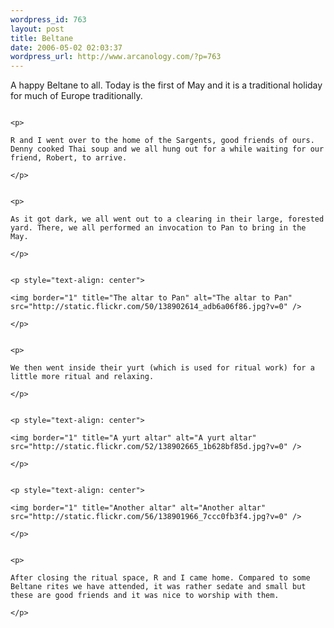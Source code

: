 ```yaml
--- 
wordpress_id: 763
layout: post
title: Beltane
date: 2006-05-02 02:03:37
wordpress_url: http://www.arcanology.com/?p=763
---
```

<p>
                                                                                                                                                                                                                                                                                                                                                                                                                                                                                                                                                                                                                                                                                                                                                                                              A happy Beltane to all. Today is the first of May and it is a traditional holiday for much of Europe traditionally.
                                                                                                                                                                                                                                                                                                                                                                                                                                                                                                                                                                                                                                                                                                                                                                                            </p>
                                                                                                                                                                                                                                                                                                                                                                                                                                                                                                                                                                                                                                                                                                                                                                                            
                                                                                                                                                                                                                                                                                                                                                                                                                                                                                                                                                                                                                                                                                                                                                                                            <p>
                                                                                                                                                                                                                                                                                                                                                                                                                                                                                                                                                                                                                                                                                                                                                                                              R and I went over to the home of the Sargents, good friends of ours. Denny cooked Thai soup and we all hung out for a while waiting for our friend, Robert, to arrive.
                                                                                                                                                                                                                                                                                                                                                                                                                                                                                                                                                                                                                                                                                                                                                                                            </p>
                                                                                                                                                                                                                                                                                                                                                                                                                                                                                                                                                                                                                                                                                                                                                                                            
                                                                                                                                                                                                                                                                                                                                                                                                                                                                                                                                                                                                                                                                                                                                                                                            <p>
                                                                                                                                                                                                                                                                                                                                                                                                                                                                                                                                                                                                                                                                                                                                                                                              As it got dark, we all went out to a clearing in their large, forested yard. There, we all performed an invocation to Pan to bring in the May.
                                                                                                                                                                                                                                                                                                                                                                                                                                                                                                                                                                                                                                                                                                                                                                                            </p>
                                                                                                                                                                                                                                                                                                                                                                                                                                                                                                                                                                                                                                                                                                                                                                                            
                                                                                                                                                                                                                                                                                                                                                                                                                                                                                                                                                                                                                                                                                                                                                                                            <p style="text-align: center">
                                                                                                                                                                                                                                                                                                                                                                                                                                                                                                                                                                                                                                                                                                                                                                                              <img border="1" title="The altar to Pan" alt="The altar to Pan" src="http://static.flickr.com/50/138902614_adb6a06f86.jpg?v=0" />
                                                                                                                                                                                                                                                                                                                                                                                                                                                                                                                                                                                                                                                                                                                                                                                            </p>
                                                                                                                                                                                                                                                                                                                                                                                                                                                                                                                                                                                                                                                                                                                                                                                            
                                                                                                                                                                                                                                                                                                                                                                                                                                                                                                                                                                                                                                                                                                                                                                                            <p>
                                                                                                                                                                                                                                                                                                                                                                                                                                                                                                                                                                                                                                                                                                                                                                                              We then went inside their yurt (which is used for ritual work) for a little more ritual and relaxing.
                                                                                                                                                                                                                                                                                                                                                                                                                                                                                                                                                                                                                                                                                                                                                                                            </p>
                                                                                                                                                                                                                                                                                                                                                                                                                                                                                                                                                                                                                                                                                                                                                                                            
                                                                                                                                                                                                                                                                                                                                                                                                                                                                                                                                                                                                                                                                                                                                                                                            <p style="text-align: center">
                                                                                                                                                                                                                                                                                                                                                                                                                                                                                                                                                                                                                                                                                                                                                                                              <img border="1" title="A yurt altar" alt="A yurt altar" src="http://static.flickr.com/52/138902665_1b628bf85d.jpg?v=0" />
                                                                                                                                                                                                                                                                                                                                                                                                                                                                                                                                                                                                                                                                                                                                                                                            </p>
                                                                                                                                                                                                                                                                                                                                                                                                                                                                                                                                                                                                                                                                                                                                                                                            
                                                                                                                                                                                                                                                                                                                                                                                                                                                                                                                                                                                                                                                                                                                                                                                            <p style="text-align: center">
                                                                                                                                                                                                                                                                                                                                                                                                                                                                                                                                                                                                                                                                                                                                                                                              <img border="1" title="Another altar" alt="Another altar" src="http://static.flickr.com/56/138901966_7ccc0fb3f4.jpg?v=0" />
                                                                                                                                                                                                                                                                                                                                                                                                                                                                                                                                                                                                                                                                                                                                                                                            </p>
                                                                                                                                                                                                                                                                                                                                                                                                                                                                                                                                                                                                                                                                                                                                                                                            
                                                                                                                                                                                                                                                                                                                                                                                                                                                                                                                                                                                                                                                                                                                                                                                            <p>
                                                                                                                                                                                                                                                                                                                                                                                                                                                                                                                                                                                                                                                                                                                                                                                              After closing the ritual space, R and I came home. Compared to some Beltane rites we have attended, it was rather sedate and small but these are good friends and it was nice to worship with them.
                                                                                                                                                                                                                                                                                                                                                                                                                                                                                                                                                                                                                                                                                                                                                                                            </p>